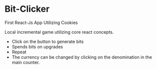 # Bit-Clicker
First React-Js App Utilizing Cookies

Local incremental game utilizing core react concepts.
- Click on the button to generate bits
- Spends bits on upgrades
- Repeat
- The currency can be changed by clicking on the denomination in the main counter.
